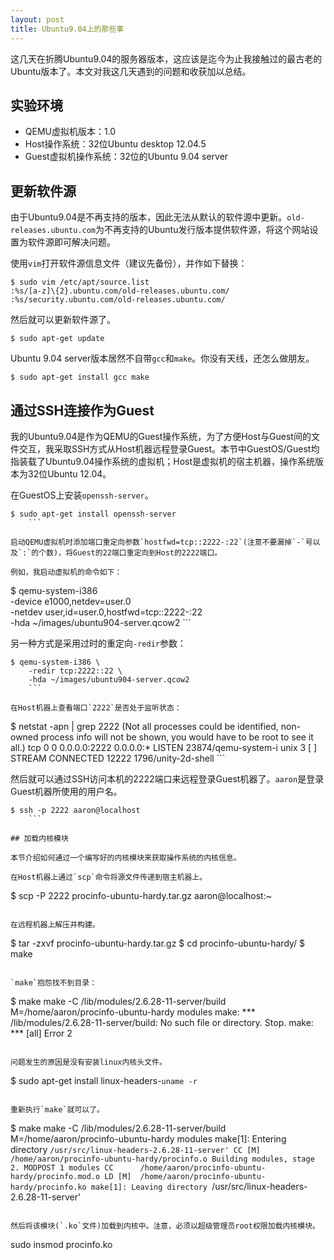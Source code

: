 ```yaml
---
layout: post
title: Ubuntu9.04上的那些事
---
```


这几天在折腾Ubuntu9.04的服务器版本，这应该是迄今为止我接触过的最古老的Ubuntu版本了。本文对我这几天遇到的问题和收获加以总结。

## 实验环境

* QEMU虚拟机版本：1.0
* Host操作系统：32位Ubuntu desktop 12.04.5
* Guest虚拟机操作系统：32位的Ubuntu 9.04 server

## 更新软件源

由于Ubuntu9.04是不再支持的版本，因此无法从默认的软件源中更新。`old-releases.ubuntu.com`为不再支持的Ubuntu发行版本提供软件源，将这个网站设置为软件源即可解决问题。

使用`vim`打开软件源信息文件（建议先备份），并作如下替换：

```
$ sudo vim /etc/apt/source.list
:%s/[a-z]\{2}.ubuntu.com/old-releases.ubuntu.com/
:%s/security.ubuntu.com/old-releases.ubuntu.com/
```

然后就可以更新软件源了。

```
$ sudo apt-get update
```

Ubuntu 9.04 server版本居然不自带`gcc`和`make`。你没有天线，还怎么做朋友。

```
$ sudo apt-get install gcc make
```

## 通过SSH连接作为Guest

我的Ubuntu9.04是作为QEMU的Guest操作系统，为了方便Host与Guest间的文件交互，我采取SSH方式从Host机器远程登录Guest。本节中GuestOS/Guest均指装载了Ubuntu9.04操作系统的虚拟机；Host是虚拟机的宿主机器，操作系统版本为32位Ubuntu 12.04。

在GuestOS上安装`openssh-server`。

```
$ sudo apt-get install openssh-server
    ```

启动QEMU虚拟机时添加端口重定向参数`hostfwd=tcp::2222-:22`(注意不要漏掉`-`号以及`:`的个数)，将Guest的22端口重定向到Host的2222端口。

例如，我启动虚拟机的命令如下：

```
$ qemu-system-i386 \
    -device e1000,netdev=user.0 \
    -netdev user,id=user.0,hostfwd=tcp::2222-:22 \
    -hda ~/images/ubuntu904-server.qcow2
    ```

另一种方式是采用过时的重定向`-redir`参数：

```
$ qemu-system-i386 \
    -redir tcp:2222::22 \
    -hda ~/images/ubuntu904-server.qcow2
    ```

在Host机器上查看端口`2222`是否处于监听状态：

```
$ netstat -apn | grep 2222
(Not all processes could be identified, non-owned process info
 will not be shown, you would have to be root to see it all.)
tcp        0      0 0.0.0.0:2222            0.0.0.0:*               LISTEN      23874/qemu-system-i
unix  3      [ ]         STREAM     CONNECTED     12222    1796/unity-2d-shell
    ```

然后就可以通过SSH访问本机的2222端口来远程登录Guest机器了。`aaron`是登录Guest机器所使用的用户名。

```
$ ssh -p 2222 aaron@localhost
    ```

## 加载内核模块

本节介绍如何通过一个编写好的内核模块来获取操作系统的内核信息。

在Host机器上通过`scp`命令将源文件传递到宿主机器上。

```
$ scp -P 2222 procinfo-ubuntu-hardy.tar.gz aaron@localhost:~
```

在远程机器上解压并构建。

```
$ tar -zxvf procinfo-ubuntu-hardy.tar.gz
$ cd procinfo-ubuntu-hardy/
$ make
```

`make`抱怨找不到目录：

```
$ make
make -C /lib/modules/2.6.28-11-server/build M=/home/aaron/procinfo-ubuntu-hardy modules
make: *** /lib/modules/2.6.28-11-server/build: No such file or directory.  Stop.
make: *** [all] Error 2
```

问题发生的原因是没有安装linux内核头文件。

```
$ sudo apt-get install linux-headers-`uname -r`
```

重新执行`make`就可以了。

```
$ make
make -C /lib/modules/2.6.28-11-server/build M=/home/aaron/procinfo-ubuntu-hardy modules
make[1]: Entering directory `/usr/src/linux-headers-2.6.28-11-server'
  CC [M]  /home/aaron/procinfo-ubuntu-hardy/procinfo.o
  Building modules, stage 2.
  MODPOST 1 modules
  CC      /home/aaron/procinfo-ubuntu-hardy/procinfo.mod.o
  LD [M]  /home/aaron/procinfo-ubuntu-hardy/procinfo.ko
make[1]: Leaving directory `/usr/src/linux-headers-2.6.28-11-server'
```

然后将该模块(`.ko`文件)加载到内核中。注意，必须以超级管理员root权限加载内核模块。

```
sudo insmod procinfo.ko
```
